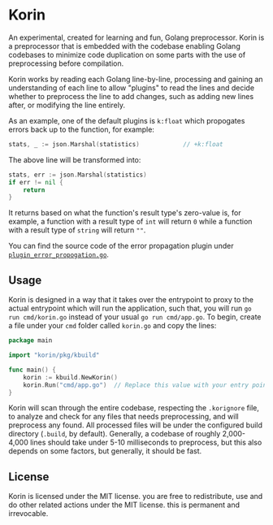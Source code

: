 # Korin

An experimental, created for learning and fun, Golang preprocessor. Korin is a preprocessor that is embedded with the 
codebase enabling Golang codebases to minimize code duplication on some parts with the use of preprocessing before 
compilation.

Korin works by reading each Golang line-by-line, processing and gaining an understanding of each line to allow "plugins" 
to read the lines and decide whether to preprocess the line to add changes, such as adding new lines after, or 
modifying the line entirely.

As an example, one of the default plugins is `k:float` which propogates errors back up to the function, for example:
```go
stats, _ := json.Marshal(statistics)            // +k:float
```

The above line will be transformed into:
```go
stats, err := json.Marshal(statistics)
if err != nil {
	return 
}
```

It returns based on what the function's result type's zero-value is, for example, a function with a result type of 
`int` will return `0` while a function with a result type of `string` will return `""`.

You can find the source code of the error propagation plugin under [`plugin_error_propogation.go`](pkg/korin/plugin_error_propgation.go).

## Usage

Korin is designed in a way that it takes over the entrypoint to proxy to the actual entrypoint which will run the application, such that, 
you will run `go run cmd/korin.go` instead of your usual `go run cmd/app.go`. To begin, create a file under your `cmd` folder called `korin.go` and 
copy the lines:
```go
package main

import "korin/pkg/kbuild"

func main() {
	korin := kbuild.NewKorin()
	korin.Run("cmd/app.go")  // Replace this value with your entry point if it isn't cmd/app.go
}
```

Korin will scan through the entire codebase, respecting the `.korignore` file, to analyze and check for any files that needs preprocessing, 
and will preprocess any found. All processed files will be under the configured build directory (`.build`, by default). Generally, a codebase of roughly 
2,000-4,000 lines should take under 5-10 milliseconds to preprocess, but this also depends on some factors, but generally, it should be fast.

## License

Korin is licensed under the MIT license. you are free to redistribute, use and do other related actions under the MIT license. 
this is permanent and irrevocable.